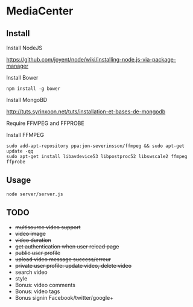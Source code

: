 MediaCenter
===========
 
Install
-------

Install NodeJS

https://github.com/joyent/node/wiki/installing-node.js-via-package-manager

Install Bower

````
npm install -g bower
````

Install MongoBD

http://tuts.syrinxoon.net/tuts/installation-et-bases-de-mongodb

Require FFMPEG and FFPROBE

Install FFMPEG
````
sudo add-apt-repository ppa:jon-severinsson/ffmpeg && sudo apt-get update -qq
sudo apt-get install libavdevice53 libpostproc52 libswscale2 ffmpeg ffprobe
````

Usage
-----

````
node server/server.js
````

TODO
----

* ~~multisource video support~~
* ~~video image~~
* ~~video duration~~
* ~~get authentication when user reload page~~
* ~~public user profile~~
* ~~upload video message success/erreur~~
* ~~private user profile: update video, delete video~~
* search video
* style
* Bonus: video comments
* Bonus: video tags
* Bonus signin Facebook/twitter/google+

